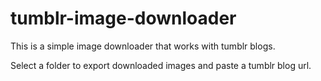 # tumblr-image-downloader

This is a simple image downloader that works with tumblr blogs.

Select a folder to export downloaded images and paste a tumblr blog url.
